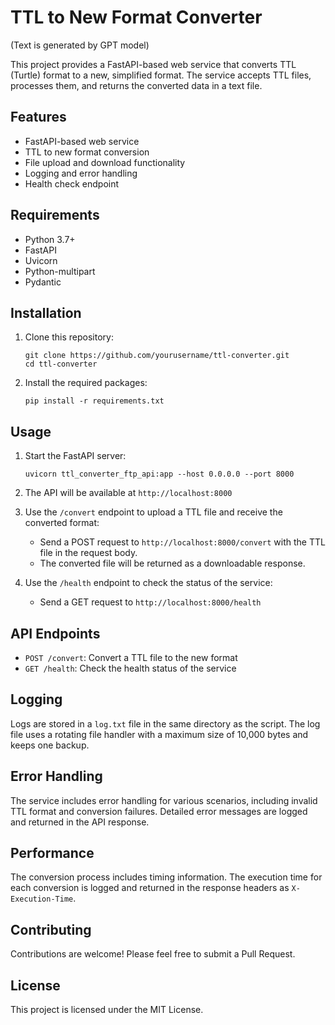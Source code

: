 # TTL to New Format Converter
(Text is generated by GPT model)

This project provides a FastAPI-based web service that converts TTL (Turtle) format to a new, simplified format. The service accepts TTL files, processes them, and returns the converted data in a text file.

## Features

- FastAPI-based web service
- TTL to new format conversion
- File upload and download functionality
- Logging and error handling
- Health check endpoint

## Requirements

- Python 3.7+
- FastAPI
- Uvicorn
- Python-multipart
- Pydantic

## Installation

1. Clone this repository:
   ```
   git clone https://github.com/yourusername/ttl-converter.git
   cd ttl-converter
   ```

2. Install the required packages:
   ```
   pip install -r requirements.txt
   ```

## Usage

1. Start the FastAPI server:
   ```
   uvicorn ttl_converter_ftp_api:app --host 0.0.0.0 --port 8000
   ```

2. The API will be available at `http://localhost:8000`

3. Use the `/convert` endpoint to upload a TTL file and receive the converted format:
   - Send a POST request to `http://localhost:8000/convert` with the TTL file in the request body.
   - The converted file will be returned as a downloadable response.

4. Use the `/health` endpoint to check the status of the service:
   - Send a GET request to `http://localhost:8000/health`

## API Endpoints

- `POST /convert`: Convert a TTL file to the new format
- `GET /health`: Check the health status of the service

## Logging

Logs are stored in a `log.txt` file in the same directory as the script. The log file uses a rotating file handler with a maximum size of 10,000 bytes and keeps one backup.

## Error Handling

The service includes error handling for various scenarios, including invalid TTL format and conversion failures. Detailed error messages are logged and returned in the API response.

## Performance

The conversion process includes timing information. The execution time for each conversion is logged and returned in the response headers as `X-Execution-Time`.

## Contributing

Contributions are welcome! Please feel free to submit a Pull Request.

## License

This project is licensed under the MIT License.